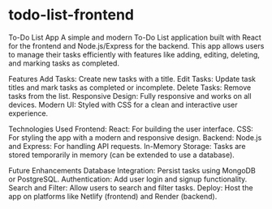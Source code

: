 # todo-list-frontend
To-Do List App A simple and modern To-Do List application built with React for the frontend and Node.js/Express for the backend. This app allows users to manage their tasks efficiently with features like adding, editing, deleting, and marking tasks as completed.

Features
Add Tasks: Create new tasks with a title.
Edit Tasks: Update task titles and mark tasks as completed or incomplete.
Delete Tasks: Remove tasks from the list.
Responsive Design: Fully responsive and works on all devices.
Modern UI: Styled with CSS for a clean and interactive user experience.

Technologies Used
Frontend:
React: For building the user interface.
CSS: For styling the app with a modern and responsive design.
Backend:
Node.js and Express: For handling API requests.
In-Memory Storage: Tasks are stored temporarily in memory (can be extended to use a database).


Future Enhancements
Database Integration: Persist tasks using MongoDB or PostgreSQL.
Authentication: Add user login and signup functionality.
Search and Filter: Allow users to search and filter tasks.
Deploy: Host the app on platforms like Netlify (frontend) and Render (backend).
